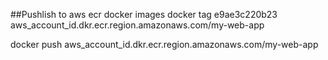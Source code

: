##Pushlish to aws ecr
docker images
docker tag e9ae3c220b23 aws_account_id.dkr.ecr.region.amazonaws.com/my-web-app


docker push aws_account_id.dkr.ecr.region.amazonaws.com/my-web-app
